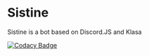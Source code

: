 # Sistine
Sistine is a bot based on Discord.JS and Klasa

[![Codacy Badge](https://api.codacy.com/project/badge/Grade/e700ae1ea00e435aa637932b0425cec0)](https://www.codacy.com?utm_source=github.com&amp;utm_medium=referral&amp;utm_content=Kashalls/Sistine&amp;utm_campaign=Badge_Grade)
